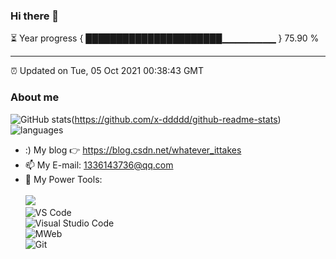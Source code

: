 ### Hi there 👋

⏳ Year progress { ██████████████████████▁▁▁▁▁▁▁▁ } 75.90 %

---

⏰ Updated on Tue, 05 Oct 2021 00:38:43 GMT

### About me      

![GitHub stats](https://github-readme-stats.vercel.app/api?username=X-DDDDD&show_icons=true&theme=radical)(https://github.com/x-ddddd/github-readme-stats)
![languages](https://github-readme-stats.vercel.app/api/top-langs/?username=X-DDDDD&layout=compact&hide_border=true&langs_count=10)   

- :) My blog 👉 https://blog.csdn.net/whatever_ittakes         
- 📫 My E-mail: 1336143736@qq.com          
- 🔧 My Power Tools: </br>   
![](https://img.shields.io/badge/%E5%86%99%E4%BD%9C%E5%B7%A5%E5%85%B7-VS%20Code-blue)     
![VS Code](https://img.shields.io/badge/%E5%86%99%E4%BD%9C%E5%B7%A5%E5%85%B7-VS%20Code-blue)     
![Visual Studio Code](https://img.shields.io/badge/Visual_Studio_Code-007ACC?style=flat-square&logo=Visual-Studio-Code&logoColor=white)       
![MWeb](https://img.shields.io/badge/%E5%9B%BE%E5%BA%8A-MWeb-lightgrey)          
![Git](https://img.shields.io/badge/-Git-black?style=plastic&logo=git)  
